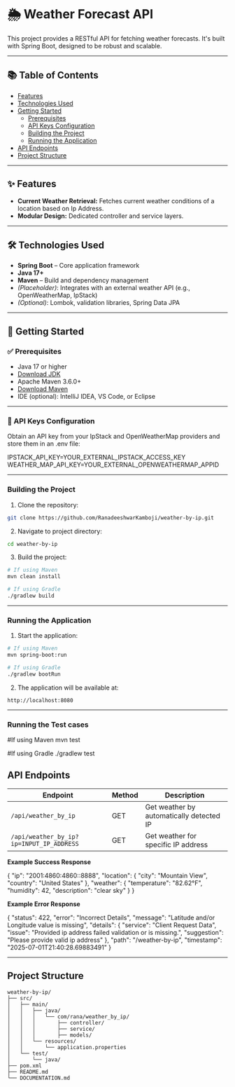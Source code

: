 # 🌦️ Weather Forecast API

This project provides a RESTful API for fetching weather forecasts. It's built with Spring Boot, designed to be robust and scalable.

---

## 📚 Table of Contents

- [Features](#features)  
- [Technologies Used](#technologies-used)  
- [Getting Started](#getting-started)  
  - [Prerequisites](#prerequisites)  
  - [API Keys Configuration](#api-keys-configuration)  
  - [Building the Project](#building-the-project)  
  - [Running the Application](#running-the-application)  
- [API Endpoints](#api-endpoints)  
- [Project Structure](#project-structure)  
---

## ✨ Features

- **Current Weather Retrieval:** Fetches current weather conditions of a location based on Ip Address.
- **Modular Design:** Dedicated controller and service layers.

---

## 🛠️ Technologies Used

- **Spring Boot** – Core application framework
- **Java 17+**
- **Maven** – Build and dependency management
- *(Placeholder)*: Integrates with an external weather API (e.g., OpenWeatherMap, IpStack)
- *(Optional)*: Lombok, validation libraries, Spring Data JPA

---

## 🚀 Getting Started

### ✅ Prerequisites

- Java 17 or higher  
- [Download JDK](https://adoptium.net/)
- Apache Maven 3.6.0+  
- [Download Maven](https://maven.apache.org/)
- IDE (optional): IntelliJ IDEA, VS Code, or Eclipse

---

### 🔑 API Keys Configuration

Obtain an API key from your IpStack and OpenWeatherMap providers and store them in an .env file:

IPSTACK_API_KEY=YOUR_EXTERNAL_IPSTACK_ACCESS_KEY
WEATHER_MAP_API_KEY=YOUR_EXTERNAL_OPENWEATHERMAP_APPID

---

### Building the Project
1. Clone the repository:
```bash
git clone https://github.com/RanadeeshwarKamboji/weather-by-ip.git
```

2. Navigate to project directory:
```bash
cd weather-by-ip
```

3. Build the project:
```bash
# If using Maven
mvn clean install

# If using Gradle
./gradlew build
```
---

### Running the Application
1. Start the application:
```bash
# If using Maven
mvn spring-boot:run

# If using Gradle
./gradlew bootRun
```

2. The application will be available at:
```
http://localhost:8080
```
---

### Running the Test cases

#If using Maven
mvn test

#If using Gradle
./gradlew test

## API Endpoints
| Endpoint | Method | Description |
|----------|--------|-------------|
| `/api/weather_by_ip` | GET | Get weather by automatically detected IP |
| `/api/weather_by_ip?ip=INPUT_IP_ADDRESS` | GET | Get weather for specific IP address |

**Example Success Response**

{
    "ip": "2001:4860:4860::8888",
    "location": {
        "city": "Mountain View",
        "country": "United States"
    },
    "weather": {
        "temperature": "82.62°F",
        "humidity": 42,
        "description": "clear sky"
    }
}


**Example Error Response**

{
    "status": 422,
    "error": "Incorrect Details",
    "message": "Latitude and/or Longitude value is missing",
    "details": {
        "service": "Client Request Data",
        "issue": "Provided ip address failed validation or is missing.",
        "suggestion": "Please provide valid ip address"
    },
    "path": "/weather-by-ip",
    "timestamp": "2025-07-01T21:40:28.69883491"
}

---

## Project Structure
```
weather-by-ip/
├── src/
│   ├── main/
│   │   ├── java/
│   │   │   └── com/rana/weather_by_ip/
│   │   │       ├── controller/
│   │   │       ├── service/
│   │   │       ├── models/
│   │   └── resources/
│   │       └── application.properties
│   └── test/
│       └── java/
├── pom.xml
├── README.md
└── DOCUMENTATION.md
```

